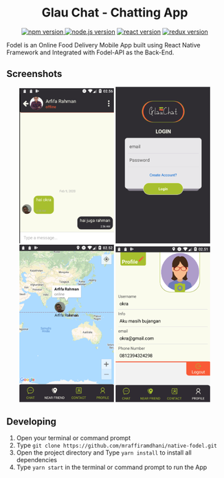 <h1 align="center">Glau Chat - Chatting App</h1>

<p align="center">
<a href="#"><img src="https://img.shields.io/badge/npm-6.13.4-brightgreen.svg?style=flat-square" alt="npm version">
</a>
<a href="#"><img src="https://img.shields.io/badge/node.js-12.10.0-blue.svg?style=flat-square" alt="node.js version"></a>
<a href="#"><img src="https://img.shields.io/badge/react_native-0.61-green.svg?style=flat-square" alt="react version"></a>
<a href="#"><img src="https://img.shields.io/badge/react-native-firebase?style=flat-square" alt="redux version"></a>
<a href="https://github.com/arfifa/glau_chat/blob/master/LICENSE"></a>
</p>

Fodel is an Online Food Delivery Mobile App built using React Native Framework and Integrated with Fodel-API as the Back-End. 

## Screenshots

<p align="center">
<img src="https://github.com/arfifa/glau_chat/blob/master/src/assets/images/screenShootApp/Chat.png?raw=true" width="220">
<img src="https://github.com/arfifa/glau_chat/blob/master/src/assets/images/screenShootApp/Login.png?raw=true" width="220">
<img src="https://github.com/arfifa/glau_chat/blob/master/src/assets/images/screenShootApp/Map.png?raw=true" width="220">
<img src="https://github.com/arfifa/glau_chat/blob/master/src/assets/images/screenShootApp/Profile.png?raw=true" width="220">
</p>

## Developing
1. Open your terminal or command prompt
2. Type `git clone https://github.com/mraffiramdhani/native-fodel.git`
3. Open the project directory and Type `yarn install` to install all dependencies
4. Type `yarn start` in the terminal or command prompt to run the App
